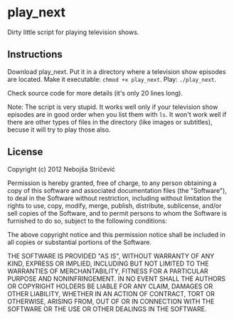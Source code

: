 play_next
=========

Dirty little script for playing television shows.

## Instructions

Download play_next. Put it in a directory where a television show episodes are located. Make it executable: `chmod +x play_next`. Play: `./play_next`.

Check source code for more details (it's only 20 lines long).

Note: The script is very stupid. It works well only if your television show
episodes are in good order when you list them with `ls`. It won't work well if
there are other types of files in the directory (like images or subtitles),
becuse it will try to play those also.

## License

Copyright (c) 2012 Nebojša Stričević

Permission is hereby granted, free of charge, to any person obtaining a copy of
this software and associated documentation files (the "Software"), to deal in
the Software without restriction, including without limitation the rights to
use, copy, modify, merge, publish, distribute, sublicense, and/or sell copies of
the Software, and to permit persons to whom the Software is furnished to do so,
subject to the following conditions:

The above copyright notice and this permission notice shall be included in all
copies or substantial portions of the Software.

THE SOFTWARE IS PROVIDED "AS IS", WITHOUT WARRANTY OF ANY KIND, EXPRESS OR
IMPLIED, INCLUDING BUT NOT LIMITED TO THE WARRANTIES OF MERCHANTABILITY, FITNESS
FOR A PARTICULAR PURPOSE AND NONINFRINGEMENT. IN NO EVENT SHALL THE AUTHORS OR
COPYRIGHT HOLDERS BE LIABLE FOR ANY CLAIM, DAMAGES OR OTHER LIABILITY, WHETHER
IN AN ACTION OF CONTRACT, TORT OR OTHERWISE, ARISING FROM, OUT OF OR IN
CONNECTION WITH THE SOFTWARE OR THE USE OR OTHER DEALINGS IN THE SOFTWARE.
